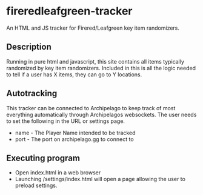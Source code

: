 # fireredleafgreen-tracker

An HTML and JS tracker for Firered/Leafgreen key item randomizers.

## Description

Running in pure html and javascript, this site contains all items typically randomized by key item randomizers. Included in this is all the logic needed to tell if a user has X items, they can go to Y locations. 

## Autotracking
This tracker can be connected to Archipelago to keep track of most everything automatically through Archipelagos websockets. The user needs to set the following in the URL or settings page.
* name - The Player Name intended to be tracked
* port - The port on archipelago.gg to connect to

## Executing program

* Open index.html in a web browser
* Launching /settings/index.html will open a page allowing the user to preload settings.

